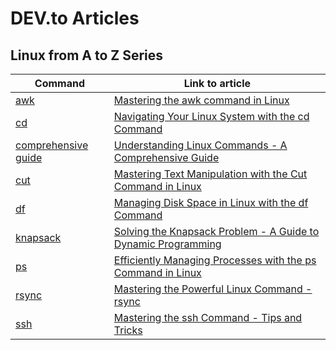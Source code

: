 # DEV.to Articles

## Linux from A to Z Series

| Command                                                                   | Link to article                                                                                                                                         |
| ------------------------------------------------------------------------- | ------------------------------------------------------------------------------------------------------------------------------------------------------- |
| [awk](./blogs/awk/awk.md)                                                 | [Mastering the awk command in Linux](https://dev.to/k1lgor/mastering-the-awk-command-in-linux-5d34)                                                     |
| [cd](./blogs/cd/cd.md)                                                    | [Navigating Your Linux System with the cd Command](https://dev.to/k1lgor/navigating-your-linux-system-with-the-cd-command-2ljf)                         |
| [comprehensive guide](./blogs/comprehensive_guide/comprehensive_guide.md) | [Understanding Linux Commands - A Comprehensive Guide](https://dev.to/k1lgor/understanding-linux-commands-a-comprehensive-guide-4o02)                   |
| [cut](./blogs/cut/cut.md)                                                 | [Mastering Text Manipulation with the Cut Command in Linux](https://dev.to/k1lgor/mastering-text-manipulation-with-the-cut-command-in-linux-1icm)       |
| [df](./blogs/df/df.md)                                                    | [Managing Disk Space in Linux with the df Command](https://dev.to/k1lgor/managing-disk-space-in-linux-with-the-df-command-3lh8)                         |
| [knapsack](./blogs/knapsack/knapsack.md)                                  | [Solving the Knapsack Problem - A Guide to Dynamic Programming](https://dev.to/k1lgor/solving-the-knapsack-problem-a-guide-to-dynamic-programming-50h0) |
| [ps](./blogs/ps/ps.md)                                                    | [Efficiently Managing Processes with the ps Command in Linux](https://dev.to/k1lgor/efficiently-managing-processes-with-the-ps-command-in-linux-17p)    |
| [rsync](./blogs/rsync/rsync.md)                                           | [Mastering the Powerful Linux Command - rsync](https://dev.to/k1lgor/mastering-the-powerful-linux-command-rsync-1bd0)                                   |
| [ssh](./blogs/ssh/ssh.md)                                                 | [Mastering the ssh Command - Tips and Tricks](https://dev.to/k1lgor/mastering-the-ssh-command-tips-and-tricks-858)                                      |

